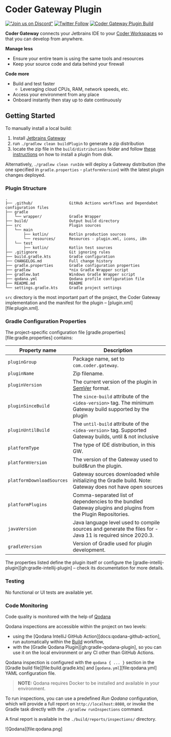# Coder Gateway Plugin 

[!["Join us on
Discord"](https://img.shields.io/badge/join-us%20on%20Discord-gray.svg?longCache=true&logo=discord&colorB=purple)](https://discord.gg/coder)
[![Twitter
Follow](https://img.shields.io/twitter/follow/CoderHQ?label=%40CoderHQ&style=social)](https://twitter.com/coderhq)
[![Coder Gateway Plugin Build](https://github.com/coder/coder-jetbrains/actions/workflows/build.yml/badge.svg)](https://github.com/coder/coder-jetbrains/actions/workflows/build.yml)

<!-- Plugin description -->
**Coder Gateway** connects your Jetbrains IDE to your [Coder Workspaces](https://coder.com/docs/coder/latest/workspaces) so that you can develop from anywhere.

**Manage less**

- Ensure your entire team is using the same tools and resources
- Keep your source code and data behind your firewall

**Code more**

- Build and test faster
    - Leveraging cloud CPUs, RAM, network speeds, etc.
- Access your environment from any place
- Onboard instantly then stay up to date continuously

<!-- Plugin description end -->

## Getting Started

To manually install a local build:

1. Install [Jetbrains Gateway](https://www.jetbrains.com/help/phpstorm/remote-development-a.html#gateway)
2. run `./gradlew clean buildPlugin` to generate a zip distribution
3. locate the zip file in the `build/distributions` folder and follow [these instructions](https://www.jetbrains.com/help/idea/managing-plugins.html#install_plugin_from_disk) on how to install a plugin from disk.

Alternatively, `./gradlew clean runIde` will deploy a Gateway distribution (the one specified in `gradle.properties` - `platformVersion`) with the latest plugin changes deployed.

### Plugin Structure

```
.
├── .github/                GitHub Actions workflows and Dependabot configuration files
├── gradle
│   └── wrapper/            Gradle Wrapper
├── build/                  Output build directory
├── src                     Plugin sources
│   └── main
│       ├── kotlin/         Kotlin production sources
│       └── resources/      Resources - plugin.xml, icons, i8n
│   └── test
│       ├── kotlin/         Kotlin test sources
├── .gitignore              Git ignoring rules
├── build.gradle.kts        Gradle configuration
├── CHANGELOG.md            Full change history
├── gradle.properties       Gradle configuration properties
├── gradlew                 *nix Gradle Wrapper script
├── gradlew.bat             Windows Gradle Wrapper script
├── qodana.yml              Qodana profile configuration file
├── README.md               README
└── settings.gradle.kts     Gradle project settings
```

`src` directory is the most important part of the project, the Coder Gateway  implementation and the manifest for the plugin – [plugin.xml][file:plugin.xml].

### Gradle Configuration Properties

The project-specific configuration file [gradle.properties][file:gradle.properties] contains:

| Property name               | Description                                                                                                   |
| --------------------------- |---------------------------------------------------------------------------------------------------------------|
| `pluginGroup`               | Package name, set to `com.coder.gateway`.                                                                     |
| `pluginName`                | Zip filename.                                                                                                 |
| `pluginVersion`             | The current version of the plugin in [SemVer](https://semver.org/) format.                                    |
| `pluginSinceBuild`          | The `since-build` attribute of the `<idea-version>` tag. The minimum Gateway build supported by the plugin    |
| `pluginUntilBuild`          | The `until-build` attribute of the `<idea-version>` tag. Supported Gateway builds, until & not inclusive      |
| `platformType`              | The type of IDE distribution, in this GW.                                                                     |
| `platformVersion`           | The version of the Gateway used to build&run the plugin.                                                      |
| `platformDownloadSources`   | Gateway sources downloaded while initializing the Gradle build. Note: Gateway does not have open sources      |
| `platformPlugins`           | Comma-separated list of dependencies to the bundled Gateway plugins and plugins from the Plugin Repositories. |
| `javaVersion`               | Java language level used to compile sources and generate the files for - Java 11 is required since 2020.3.    |
| `gradleVersion`             | Version of Gradle used for plugin development.                                                                |

The properties listed define the plugin itself or configure the [gradle-intellij-plugin][gh:gradle-intellij-plugin] – check its documentation for more details.

### Testing

No functional or UI tests are available yet.

### Code Monitoring

Code quality is monitored with the help of [Qodana](https://www.jetbrains.com/qodana/)

Qodana inspections are accessible within the project on two levels:

- using the [Qodana IntelliJ GitHub Action][docs:qodana-github-action], run automatically within the [Build](.github/workflows/build.yml) workflow,
- with the [Gradle Qodana Plugin][gh:gradle-qodana-plugin], so you can use it on the local environment or any CI other than GitHub Actions.

Qodana inspection is configured with the `qodana { ... }` section in the [Gradle build file][file:build.gradle.kts] and [`qodana.yml`][file:qodana.yml] YAML configuration file.

> **NOTE:** Qodana requires Docker to be installed and available in your environment.

To run inspections, you can use a predefined *Run Qodana* configuration, which will provide a full report on `http://localhost:8080`, or invoke the Gradle task directly with the `./gradlew runInspections` command.

A final report is available in the `./build/reports/inspections/` directory.

![Qodana][file:qodana.png]